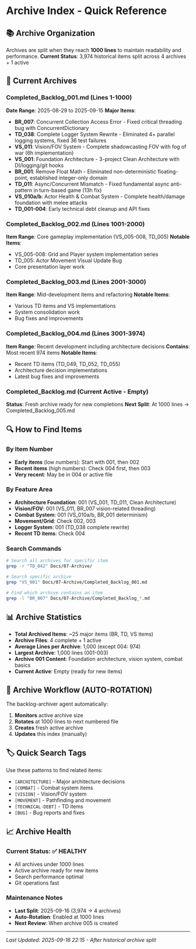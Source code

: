 # Archive Index - Quick Reference

## 📚 Archive Organization

Archives are split when they reach **1000 lines** to maintain readability and performance.
**Current Status**: 3,974 historical items split across 4 archives + 1 active

## 📁 Current Archives

### Completed_Backlog_001.md (Lines 1-1000)
**Date Range**: 2025-08-29 to 2025-09-15
**Major Items**:
- **BR_007**: Concurrent Collection Access Error - Fixed critical threading bug with ConcurrentDictionary
- **TD_038**: Complete Logger System Rewrite - Eliminated 4+ parallel logging systems, fixed 36 test failures
- **VS_011**: Vision/FOV System - Complete shadowcasting FOV with fog of war (6h implementation)
- **VS_001**: Foundation Architecture - 3-project Clean Architecture with DI/logging/git hooks
- **BR_001**: Remove Float Math - Eliminated non-deterministic floating-point, established integer-only domain
- **TD_011**: Async/Concurrent Mismatch - Fixed fundamental async anti-pattern in turn-based game (13h fix)
- **VS_010a/b**: Actor Health & Combat System - Complete health/damage foundation with melee attacks
- **TD_001-004**: Early technical debt cleanup and API fixes

### Completed_Backlog_002.md (Lines 1001-2000)
**Item Range**: Core gameplay implementation (VS_005-008, TD_005)
**Notable Items**:
- VS_005-008: Grid and Player system implementation series
- TD_005: Actor Movement Visual Update Bug
- Core presentation layer work

### Completed_Backlog_003.md (Lines 2001-3000)
**Item Range**: Mid-development items and refactoring
**Notable Items**:
- Various TD items and VS implementations
- System consolidation work
- Bug fixes and improvements

### Completed_Backlog_004.md (Lines 3001-3974)
**Item Range**: Recent development including architecture decisions
**Contains**: Most recent 974 items
**Notable Items**:
- Recent TD items (TD_049, TD_052, TD_055)
- Architecture decision implementations
- Latest bug fixes and improvements

### Completed_Backlog.md (Current Active - Empty)
**Status**: Fresh archive ready for new completions
**Next Split**: At 1000 lines → Completed_Backlog_005.md

## 🔍 How to Find Items

### By Item Number
- **Early items** (low numbers): Start with 001, then 002
- **Recent items** (high numbers): Check 004 first, then 003
- **Very recent**: May be in 004 or active file

### By Feature Area
- **Architecture Foundation**: 001 (VS_001, TD_011, Clean Architecture)
- **Vision/FOV**: 001 (VS_011, BR_007 vision-related threading)
- **Combat System**: 001 (VS_010a/b, BR_001 determinism)
- **Movement/Grid**: Check 002, 003
- **Logger System**: 001 (TD_038 complete rewrite)
- **Recent TD items**: Check 004

### Search Commands
```bash
# Search all archives for specific item
grep -r "TD_042" Docs/07-Archive/

# Search specific archive
grep "VS_001" Docs/07-Archive/Completed_Backlog_001.md

# Find which archive contains an item
grep -l "BR_007" Docs/07-Archive/Completed_Backlog_*.md
```

## 📊 Archive Statistics

- **Total Archived Items**: ~25 major items (BR, TD, VS items)
- **Archive Files**: 4 complete + 1 active
- **Average Lines per Archive**: 1,000 (except 004: 974)
- **Largest Archive**: 1,000 lines (001-003)
- **Archive 001 Content**: Foundation architecture, vision system, combat basics
- **Current Active**: Empty (ready for new items)

## 🔄 Archive Workflow (AUTO-ROTATION)

The backlog-archiver agent automatically:
1. **Monitors** active archive size
2. **Rotates** at 1000 lines to next numbered file
3. **Creates** fresh active archive
4. **Updates** this index (manually)

## 🏷️ Quick Search Tags

Use these patterns to find related items:
- `[ARCHITECTURE]` - Major architecture decisions
- `[COMBAT]` - Combat system items
- `[VISION]` - Vision/FOV system
- `[MOVEMENT]` - Pathfinding and movement
- `[TECHNICAL-DEBT]` - TD items
- `[BUG]` - Bug reports and fixes

## 📈 Archive Health

### Current Status: ✅ HEALTHY
- All archives under 1000 lines
- Active archive ready for new items
- Search performance optimal
- Git operations fast

### Maintenance Notes
- **Last Split**: 2025-09-16 (3,974 → 4 archives)
- **Auto-Rotation**: Enabled at 1000 lines
- **Next Review**: When archive 005 is created

---
*Last Updated: 2025-09-16 22:15 - After historical archive split*